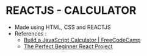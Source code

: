# REACTJS - CALCULATOR

- Made using HTML, CSS and REACTJS
- References : 
  - [Build a JavaScript Calculator | FreeCodeCamp](https://www.youtube.com/watch?v=3SqLY-4Bqv8)
  - [The Perfect Beginner React Project](https://www.youtube.com/watch?v=DgRrrOt0Vr8)
